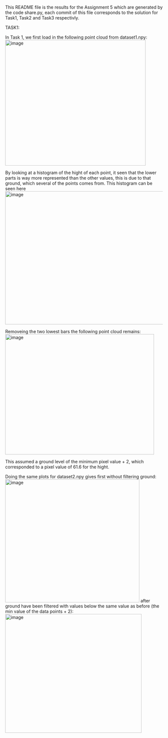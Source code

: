 This README file is the results for the Assignment 5 which are generated by the code share.py, each commit of this file corresponds to the solution for Task1, Task2 and Task3 respectivly. 

TASK1:

In Task 1, we first load in the following point cloud from dataset1.npy:
<img width="449" height="402" alt="image" src="https://github.com/user-attachments/assets/79d5e458-1a76-41ed-8162-c28a10eb16fa" />

By looking at a histogram of the hight of each point, it seen that the lower parts is way more represented than the other values, this is due to that ground, which several of the points comes from. This histogram can be seen here 
<img width="583" height="426" alt="image" src="https://github.com/user-attachments/assets/e6bc1add-fee1-4211-885a-8ee96eef562b" />

Removeing the two lowest bars the following point cloud remains:
<img width="476" height="385" alt="image" src="https://github.com/user-attachments/assets/5af1dc23-1880-4cbf-975e-d36cb4f769a2" />

This assumed a ground level of the minimum pixel value + 2, which corresponded to a pixel value of 61.6 for the hight. 

Doing the same plots for dataset2.npy gives first without filtering ground:
<img width="429" height="394" alt="image" src="https://github.com/user-attachments/assets/5c299dbd-73b1-41d2-bb97-6ed77194dbd4" />
after ground have been filtered with values below the same value as before (the min value of the data points + 2):
<img width="436" height="380" alt="image" src="https://github.com/user-attachments/assets/7d934edc-1556-4f1b-a818-a2436dbf1cb8" />





